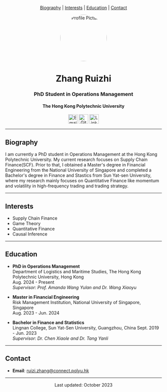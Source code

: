 <!-- 导航栏 -->
<p align="center">
  <a href="#biography">Biography</a> | 
  <a href="#interests">Interests</a> | 
  <a href="#education">Education</a> | 
  <a href="#contact">Contact</a>
</p>

<!-- 个人信息部分 -->
<div align="center">
  <img src="https://via.placeholder.com/150" alt="Profile Picture" style="border-radius: 50%; width: 150px; height: 150px;">
  <h1>Zhang Ruizhi</h1>
  <h3>PhD Student in Operations Management</h3>
  <h4>The Hong Kong Polytechnic University</h4>
  <p>
    <a href="mailto:your.email@example.com"><img src="https://img.icons8.com/material-outlined/24/FFFFFF/email.png" alt="Email" style="width: 30px; height: 30px;"></a>
    <a href="https://github.com/yourusername"><img src="https://img.icons8.com/material-outlined/24/FFFFFF/github.png" alt="GitHub" style="width: 30px; height: 30px;"></a>
    <a href="https://www.linkedin.com/in/yourlinkedin"><img src="https://img.icons8.com/material-outlined/24/FFFFFF/linkedin.png" alt="LinkedIn" style="width: 30px; height: 30px;"></a>
  </p>
</div>

---

## Biography
I am currently a PhD student in Operations Management at the Hong Kong Polytechnic University. My current research focuses on Supply Chain Finance(SCF). Prior to that, I obtained a Master's degree in Financial Engineering from the National University of Singapore and completed a Bachelor's degree in Finance and Stastics from Sun Yat-sen University, where my research mainly focuses on Quantitative Finance like momentum and volatility in high-frequency trading and trading strategy. 

---

## Interests
- Supply Chain Finance  
- Game Theory 
- Quantitative Finance
- Causal Inference 

---

## Education
- **PhD in Operations Management**  
  Department of Logistics and Maritime Studies, The Hong Kong Polytechnic University, Hong Kong  
  Aug. 2024 - Present  
  *Supervisor: Prof. Amanda Wang Yulan and Dr. Wang Xiaoyu*
  
- **Master in Financial Engineering**  
  Risk Management Institution, National University of Singapore, Singapore  
  Aug. 2023 - Jun. 2024  

- **Bachelor in Finance and Statistics**  
  Lingnan College, Sun Yat-Sen University, Guangzhou, China
  Sept. 2019 - Jun. 2023  
  *Supervisor: Dr. Chen Xiaole and Dr. Tang Yanli*  
---

## Contact
- **Email**: [ruizi.zhang@connect.polyu.hk](mailto:ruizi.zhang@connect.polyu.hk)  


---

<p align="center">Last updated: October 2023</p>
